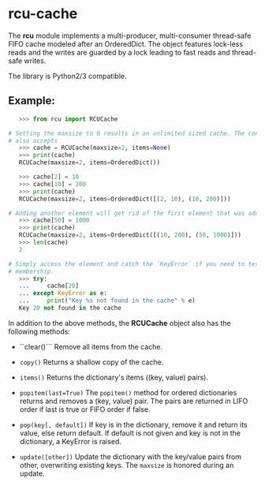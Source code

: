 rcu-cache
=========

The **rcu** module implements a multi-producer, multi-consumer
thread-safe FIFO cache modeled after an OrderedDict. The object features
lock-less reads and the writes are guarded by a lock leading to fast reads and
thread-safe writes.

The library is Python2/3 compatible.

Example:
--------
```py
   >>> from rcu import RCUCache

# Setting the maxsize to 0 results in an unlimited sized cache. The constructor
# also accepts 
   >>> cache = RCUCache(maxsize=2, items=None)
   >>> print(cache)
   RCUCache(maxsize=2, items=OrderedDict())

   >>> cache[2] = 10
   >>> cache[10] = 200
   >>> print(cache)
   RCUCache(maxsize=2, items=OrderedDict([(2, 10), (10, 200)]))

# Adding another element will get rid of the first element that was added.
   >>> cache[50] = 1000
   >>> print(cache)
   RCUCache(maxsize=2, items=OrderedDict([(10, 200), (50, 1000)]))
   >>> len(cache)
   2

# Simply access the element and catch the `KeyError` if you need to test for
# membership.
   >>> try:
   ...     cache[20]
   ... except KeyError as e:
   ...     print("Key %s not found in the cache" % e)
   Key 20 not found in the cache

```

In addition to the above methods, the **RCUCache** object also has the
following methods:

* ``clear()```
  Remove all items from the cache.

* ```copy()```
  Returns a shallow copy of the cache.

* ```items()```
  Returns the dictionary's items ((key, value) pairs).

* ```popitem(last=True)```
  The `popitem()` method for ordered dictionaries returns and removes a (key,
  value) pair. The pairs are returned in LIFO order if last is true or FIFO
  order if false.

* ```pop(key[, default])```
  If key is in the dictionary, remove it and return its value, else return
  default. If default is not given and key is not in the dictionary, a KeyError
  is raised.

* ```update([other])```
  Update the dictionary with the key/value pairs from other, overwriting
  existing keys. The `maxsize` is honored during an update.
